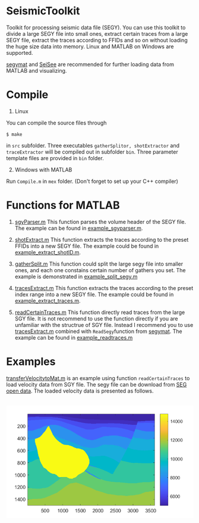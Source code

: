 # SeismicToolkit
Toolkit for processing seismic data file (SEGY). You can use this toolkit to divide a large SEGY file into small ones, extract certain traces from a large SEGY file, extract the traces according to FFIDs and so on without loading the huge size data into memory. Linux and MATLAB on Windows are supported. 

[segymat](http://segymat.sourceforge.net/) and [SeiSee](https://seisee.software.informer.com/) are recommended for further loading data from MATLAB and visualizing.
 #

# Compile

1. Linux

 You can compile the source files through 

    $ make

in `src` subfolder. Three executables `gatherSplitor, shotExtractor` and `traceExtractor` will be compiled out in subfolder `bin`. Three parameter template files are provided in `bin` folder. 

2. Windows with MATLAB
   
Run `Compile.m` in `mex` folder. (Don't forget to set up your C++ compiler)
# Functions for MATLAB

1. [sgyParser.m](https://github.com/AlbertZhangHIT/SeismicToolkit/tree/master/mex/sgyParser.m) This function parses the volume header of the SEGY file. The example can be found in [example_sgyparser.m](https://github.com/AlbertZhangHIT/SeismicToolkit/tree/master/examples/example_sgyparser.m).

2. [shotExtract.m](https://github.com/AlbertZhangHIT/SeismicToolkit/tree/master/mex/shotExtract.m) This function extracts the traces according to the preset FFIDs into a new SEGY file. The example could be found in [example_extract_shotID.m](https://github.com/AlbertZhangHIT/SeismicToolkit/tree/master/examples/example_extract_shotID.m).

3. [gatherSplit.m](https://github.com/AlbertZhangHIT/SeismicToolkit/tree/master/mex/gatherSplit.m) This function could split the large segy file into smaller ones, and each one constains certain number of gathers you set. The example is demonstrated in [example_split_segy.m](https://github.com/AlbertZhangHIT/SeismicToolkit/tree/master/examples/example_split_segy.m)

4. [tracesExtract.m](https://github.com/AlbertZhangHIT/SeismicToolkit/tree/master/mex/tracesExtract.m) This function extracts the traces according to the preset index range into a new SEGY file. The example could be found in [example_extract_traces.m](https://github.com/AlbertZhangHIT/SeismicToolkit/tree/master/examples/example_extract_traces.m).

5. [readCertainTraces.m](https://github.com/AlbertZhangHIT/SeismicToolkit/tree/master/mex/readCertainTraces.m) This function directly read traces from the large SGY file. It is not recommend to use the function directly if you are unfamiliar with the structrue of SGY file. Instead I recommend you to use [tracesExtract.m](https://github.com/AlbertZhangHIT/SeismicToolkit/tree/master/mex/tracesExtract.m) combined with `ReadSegy`function from [segymat](http://segymat.sourceforge.net/). The example can be found in [example_readtraces.m](https://github.com/AlbertZhangHIT/SeismicToolkit/tree/master/examples/example_readtraces.m)

 # Examples

   [transferVelocitytoMat.m](https://github.com/AlbertZhangHIT/SeismicToolkit/tree/master/examples/transferVelocitytoMat.m) is an example using function `readCertainTraces` to load velocity data from SGY file. The segy file can be download from [SEG open data](https://s3.amazonaws.com/open.source.geoscience/open_data/hessvti/timodel_vp.segy.gz). The loaded velocity data is presented as follows.

&emsp;&emsp;![](/figs/hessvti.png)